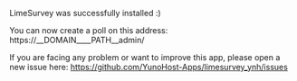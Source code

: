 LimeSurvey was successfully installed :)

You can now create a poll on this address: https://__DOMAIN____PATH__admin/

If you are facing any problem or want to improve this app, please open a new issue here: https://github.com/YunoHost-Apps/limesurvey_ynh/issues
